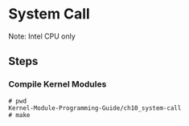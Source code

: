 # System Call

Note: Intel CPU only

## Steps
### Compile Kernel Modules
```
# pwd
Kernel-Module-Programming-Guide/ch10_system-call
# make
```
